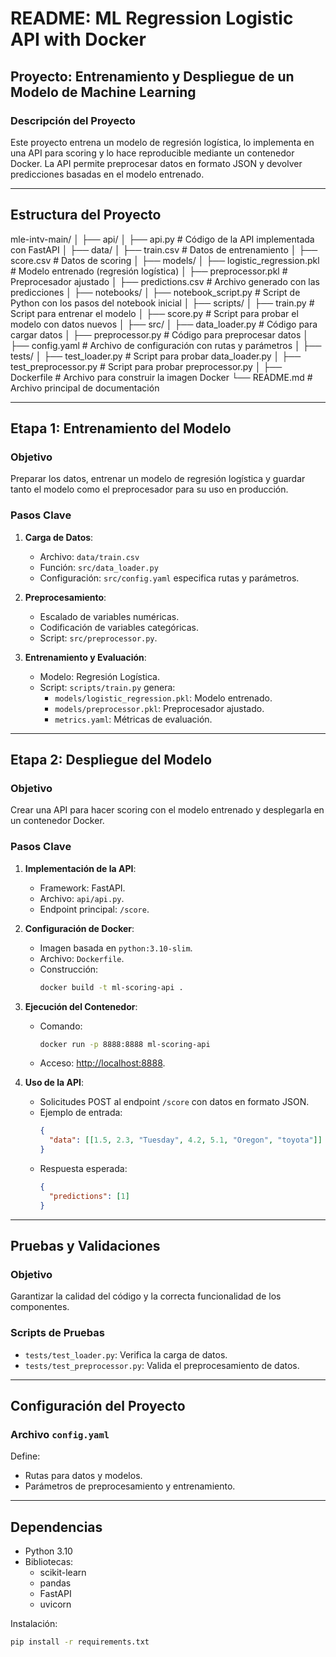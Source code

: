 # README: ML Regression Logistic API with Docker

## Proyecto: Entrenamiento y Despliegue de un Modelo de Machine Learning

### Descripción del Proyecto
Este proyecto entrena un modelo de regresión logística, lo implementa en una API para scoring y lo hace reproducible mediante un contenedor Docker. La API permite preprocesar datos en formato JSON y devolver predicciones basadas en el modelo entrenado.

---

## Estructura del Proyecto

mle-intv-main/
│
├── api/
│   ├── api.py                 # Código de la API implementada con FastAPI
│
├── data/
│   ├── train.csv              # Datos de entrenamiento
│   ├── score.csv              # Datos de scoring
│
├── models/
│   ├── logistic_regression.pkl # Modelo entrenado (regresión logística)
│   ├── preprocessor.pkl       # Preprocesador ajustado
│   ├── predictions.csv        # Archivo generado con las predicciones
│
├── notebooks/
│   ├── notebook_script.py     # Script de Python con los pasos del notebook inicial
│
├── scripts/
│   ├── train.py               # Script para entrenar el modelo
│   ├── score.py               # Script para probar el modelo con datos nuevos
│
├── src/
│   ├── data_loader.py         # Código para cargar datos
│   ├── preprocessor.py        # Código para preprocesar datos
│   ├── config.yaml            # Archivo de configuración con rutas y parámetros
│
├── tests/
│   ├── test_loader.py         # Script para probar data_loader.py
│   ├── test_preprocessor.py   # Script para probar preprocessor.py
│
├── Dockerfile                 # Archivo para construir la imagen Docker
└── README.md                  # Archivo principal de documentación

---

## Etapa 1: Entrenamiento del Modelo
### Objetivo
Preparar los datos, entrenar un modelo de regresión logística y guardar tanto el modelo como el preprocesador para su uso en producción.

### Pasos Clave
1. **Carga de Datos**:
   - Archivo: `data/train.csv`
   - Función: `src/data_loader.py`
   - Configuración: `src/config.yaml` especifica rutas y parámetros.

2. **Preprocesamiento**:
   - Escalado de variables numéricas.
   - Codificación de variables categóricas.
   - Script: `src/preprocessor.py`.

3. **Entrenamiento y Evaluación**:
   - Modelo: Regresión Logística.
   - Script: `scripts/train.py` genera:
     - `models/logistic_regression.pkl`: Modelo entrenado.
     - `models/preprocessor.pkl`: Preprocesador ajustado.
     - `metrics.yaml`: Métricas de evaluación.

---

## Etapa 2: Despliegue del Modelo
### Objetivo
Crear una API para hacer scoring con el modelo entrenado y desplegarla en un contenedor Docker.

### Pasos Clave
1. **Implementación de la API**:
   - Framework: FastAPI.
   - Archivo: `api/api.py`.
   - Endpoint principal: `/score`.

2. **Configuración de Docker**:
   - Imagen basada en `python:3.10-slim`.
   - Archivo: `Dockerfile`.
   - Construcción:
     ```bash
     docker build -t ml-scoring-api .
     ```

3. **Ejecución del Contenedor**:
   - Comando:
     ```bash
     docker run -p 8888:8888 ml-scoring-api
     ```
   - Acceso: [http://localhost:8888](http://localhost:8888).

4. **Uso de la API**:
   - Solicitudes POST al endpoint `/score` con datos en formato JSON.
   - Ejemplo de entrada:
     ```json
     {
       "data": [[1.5, 2.3, "Tuesday", 4.2, 5.1, "Oregon", "toyota"]]
     }
     ```
   - Respuesta esperada:
     ```json
     {
       "predictions": [1]
     }
     ```

---

## Pruebas y Validaciones
### Objetivo
Garantizar la calidad del código y la correcta funcionalidad de los componentes.

### Scripts de Pruebas
- `tests/test_loader.py`: Verifica la carga de datos.
- `tests/test_preprocessor.py`: Valida el preprocesamiento de datos.

---

## Configuración del Proyecto
### Archivo `config.yaml`
Define:
- Rutas para datos y modelos.
- Parámetros de preprocesamiento y entrenamiento.

---

## Dependencias
- Python 3.10
- Bibliotecas:
  - scikit-learn
  - pandas
  - FastAPI
  - uvicorn

Instalación:
```bash
pip install -r requirements.txt
